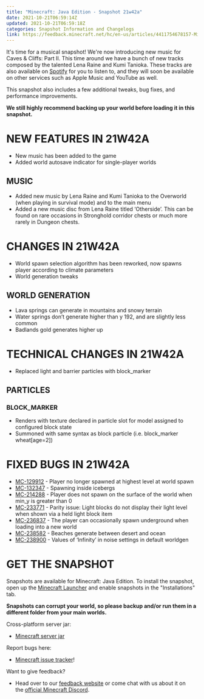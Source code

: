 ```yaml
---
title: "Minecraft: Java Edition - Snapshot 21w42a"
date: 2021-10-21T06:59:14Z
updated: 2021-10-21T06:59:18Z
categories: Snapshot Information and Changelogs
link: https://feedback.minecraft.net/hc/en-us/articles/4411754678157-Minecraft-Java-Edition-Snapshot-21w42a
---
```


It's time for a musical snapshot! We're now introducing new music for Caves & Cliffs: Part II. This time around we have a bunch of new tracks composed by the talented Lena Raine and Kumi Tanioka. These tracks are also available on [Spotify](https://open.spotify.com/album/7yQIrNTf3pBu0FdyAJqTqb?si=CC31NZyIQrOl-MNVCNYYkQ) for you to listen to, and they will soon be available on other services such as Apple Music and YouTube as well. 

This snapshot also includes a few additional tweaks, bug fixes, and performance improvements.

**We still highly recommend backing up your world before loading it in this snapshot.**

# NEW FEATURES IN 21W42A

- New music has been added to the game
- Added world autosave indicator for single-player worlds

## MUSIC

- Added new music by Lena Raine and Kumi Tanioka to the Overworld (when playing in survival mode) and to the main menu
- Added a new music disc from Lena Raine titled ‘Otherside’. This can be found on rare occasions in Stronghold corridor chests or much more rarely in Dungeon chests.

# CHANGES IN 21W42A

- World spawn selection algorithm has been reworked, now spawns player according to climate parameters
- World generation tweaks

## WORLD GENERATION

- Lava springs can generate in mountains and snowy terrain
- Water springs don’t generate higher than y 192, and are slightly less common
- Badlands gold generates higher up

# TECHNICAL CHANGES IN 21W42A

- Replaced light and barrier particles with block_marker

## PARTICLES

### BLOCK_MARKER

- Renders with texture declared in particle slot for model assigned to configured block state
- Summoned with same syntax as block particle (i.e. block_marker wheat\[age=2\])

# FIXED BUGS IN 21W42A

- [MC-129912](https://bugs.mojang.com/browse/MC-129912) - Player no longer spawned at highest level at world spawn
- [MC-132347](https://bugs.mojang.com/browse/MC-132347) - Spawning inside icebergs
- [MC-214288](https://bugs.mojang.com/browse/MC-214288) - Player does not spawn on the surface of the world when min_y is greater than 0
- [MC-233771](https://bugs.mojang.com/browse/MC-233771) - Parity issue: Light blocks do not display their light level when shown via a held light block item
- [MC-236837](https://bugs.mojang.com/browse/MC-236837) - The player can occasionally spawn underground when loading into a new world
- [MC-238582](https://bugs.mojang.com/browse/MC-238582) - Beaches generate between desert and ocean
- [MC-238900](https://bugs.mojang.com/browse/MC-238900) - Values of ‘Infinity’ in noise settings in default worldgen

# GET THE SNAPSHOT

Snapshots are available for Minecraft: Java Edition. To install the snapshot, open up the [Minecraft Launcher](https://www.minecraft.net/download.html) and enable snapshots in the "Installations" tab.

**Snapshots can corrupt your world, so please backup and/or run them in a different folder from your main worlds.**

Cross-platform server jar:

- [Minecraft server jar](https://launcher.mojang.com/v1/objects/cf518e2c80fdaef443d68d50d1ac23a72a0a7d85/server.jar)

Report bugs here:

- [Minecraft issue tracker](https://bugs.mojang.com/browse/MC)!

Want to give feedback?

- Head over to our [feedback website](https://aka.ms/CavesCliffsFeedback?ref=minecraftnet) or come chat with us about it on the [official Minecraft Discord](https://discordapp.com/invite/minecraft).
